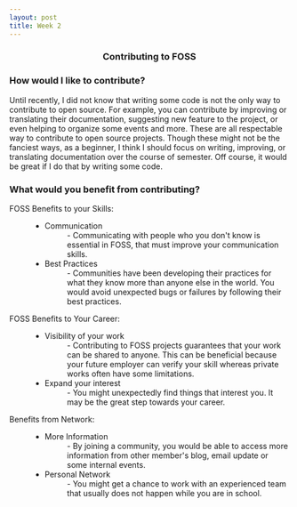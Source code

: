 ```yaml
---
layout: post
title: Week 2
---
```


[//]: # (Title)
<h3 align="center"><b> Contributing to FOSS</b></h3>

[//]: # (Content)
### How would I like to contribute? ###
Until recently, I did not know that writing some code is not the only way to
contribute to open source. For example, you can contribute by
improving or translating their documentation, suggesting new feature to the
project, or even helping to organize some events and more. These are all
respectable way to contribute to open source projects. Though these
might not be the fanciest ways, as a beginner, I think I should
focus on writing, improving, or translating documentation over the course of
semester. Off course, it would be great if I do that by writing some code.

### What would you benefit from contributing? ###
<dl>
    <dt>FOSS Benefits to your Skills:</dt>
    <dd>
        <dl><ul><li>
            <dt>Communication</dt>
            <dd>- Communicating with people who you don't know is essential in FOSS,
                that must improve your communication skills.</dd></li>
        <li>
            <dt>Best Practices</dt>
            <dd>- Communities have been developing their practices for what they
                know more than anyone else in the world. You would avoid
                unexpected bugs or failures by following their best
                practices.</dd>
        </li>
            </ul></dl>
    </dd>
    <dt style="font-style: normal">FOSS Benefits to Your Career:</dt>
    <dd>
        <dl><ul><li>
            <dt>Visibility of your work</dt>
            <dd>- Contributing to FOSS projects guarantees that your work can be
                shared to anyone. This can be beneficial because your future
                employer can verify your skill whereas private works often have
                some limitations.</dd></li>
        <li>
            <dt>Expand your interest</dt>
            <dd>- You might unexpectedly find things that interest you. It may be
                the great step towards your career.</dd>
        </li>
        </ul></dl>
    </dd>
    <dt style="font-style: normal">Benefits from Network:</dt>
    <dd>
        <dl><ul><li>
            <dt>More Information</dt>
            <dd>- By joining a community, you would be able to access more
                  information from other member's blog, email update or some
                  internal events.</dd>
        </li>
        <li>
            <dt>Personal Network </dt>
            <dd>- You might get a chance to work with an experienced team that
            usually does not happen while you are in school.</dd>
        </li>
        </ul></dl>
    </dd>
</dl>

